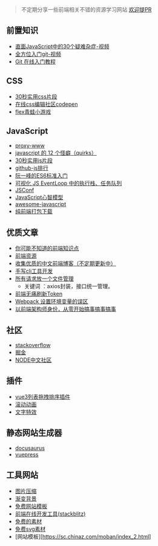 >不定期分享一些前端相关不错的资源学习网站
>[欢迎提PR](https://github.com/qq919006380/front-end/issues)

## 前置知识

- [直面JavaScript中的30个疑难杂症-视频](https://www.imooc.com/learn/1303?utm_source=courseright)
- [全方位入门git-视频](https://www.imooc.com/learn/1278?mc_marking=bb86c9071ed9b7cf12612a2a85203372&mc_channel=hk)
- [Git 在线入门教程](http://pcottle.github.io/learnGitBranching/?locale=zh_CN)

## CSS

- [30秒实用css片段](https://www.30secondsofcode.org/css/p/1)
- [在线css编辑社区codepen](https://codepen.io/)
- [flex青蛙小游戏](http://flexboxfroggy.com/#zh-cn)

## JavaScript

- [proxy-www](https://github.com/justjavac/proxy-www)
- [javascript 的 12 个怪癖（quirks）](https://github.com/justjavac/12-javascript-quirks)
- [30秒实用js片段](https://30secondsofcode.org/)
- [github-js排行](https://github.com/search?l=JavaScript&o=desc&p=1&q=stars%3A%3E1&s=stars&type=Repositories)
- [阮一峰的ES6标准入门](https://es6.ruanyifeng.com/)
- [可视化 JS EventLoop 中的执行栈、任务队列](https://www.jsv9000.app/)
- [JSConf](https://www.youtube.com/c/JSConfEU/videos)
- [JavaScript心智模型](https://sudongyuer.github.io/javascript-mental-models/)
- [awesome-javascript](https://github.com/sorrycc/awesome-javascript)
- [纯前端打包下载](https://www.zhangxinxu.com/wordpress/2019/08/js-zip-download/)
## 优质文章

- [你可能不知道的前端知识点](https://github.com/justjavac/the-front-end-knowledge-you-may-not-know)
- [前端资源](https://github.com/poppinlp/fe-store-house)
- [收集优质的中文前端博客（不定期更新中）](https://github.com/FrankFang/best-chinese-front-end-blogs)
- [手写cli工具开发](https://juejin.im/post/5cc160b2f265da03452bdf5b)
- [所有请求放一个文件管理](https://www.jianshu.com/p/72d911b6d61d)
    - 关键词 ：axios封装，接口统一管理。
- [前端无痛刷新Token](https://juejin.cn/post/7075348765162340383)
- [Webpack 设置环境变量的误区](https://juejin.cn/post/6844904023791796237)
- [以前端架构师身份，从零开始搞事搞事搞事](https://juejin.cn/post/6952066955868110879#heading-12)



## 社区
- [stackoverflow](https://stackoverflow.com/)
- [掘金](https://juejin.cn/)
- [NODE中文社区](https://cnodejs.org/)

## 插件
- [vue3列表拖拽排序插件](https://github.com/SortableJS/vue.draggable.next)
- [滚动动画](https://scrollrevealjs.org/)
- [文字特效](https://github.com/hanks-zyh/HTextView)

## 静态网站生成器
- [docusaurus](https://www.docusaurus.cn/)
- [vuepress](https://v2.vuepress.vuejs.org/zh/)

## 工具网站
- [图片压缩](https://tinypng.com)
- [渐变背景](https://uigradients.com/#MangoPulp)
- [免费网站模板](https://webpagedesign.io/)
- [前端在线开发工具(stackblitz)](https://stackblitz.com/)
- [免费的素材](https://coverr.co/s?q=nft)
- [免费svg素材](https://undraw.co/illustrations)
- [网站模板][https://sc.chinaz.com/moban/index_2.html]
